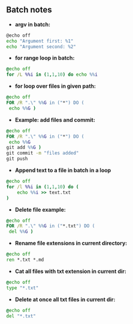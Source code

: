 ## Batch notes
- **argv in batch:**
```sh
@echo off
echo "Argument first: %1"
echo "Argument second: %2"
```
- **for range loop in batch:**
```bat
@echo off
for /L %%i in (1,1,10) do echo %%i
```
- **for loop over files in given path:**
```bat
@echo off
FOR /R ".\" %%G in ("*") DO (
 echo %%G )
```
- **Example: add files and commit:**
```bat
@echo off
FOR /R ".\" %%G in ("*") DO (
 echo %%G
git add %%G )
git commit -m "files added"
git push
```
- **Append text to a file in batch in a loop**
```bat
@echo off
for /l %%i in (1,1,10) do (
    echo %%i >> text.txt   
)
```
- **Delete file example:**
```bat
@echo off
FOR /R ".\" %%G in ("*.txt") DO (
 del %%G )
 ```
 - **Rename file extensions in current directory:**
 ```bat
 @echo off
ren *.txt *.md
```
- **Cat all files with txt extension in current dir:**
```bat
@echo off
type "*.txt"
```
- **Delete at once all txt files in current dir:**
```bat
@echo off
del "*.txt"
```
 